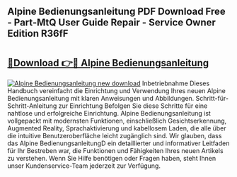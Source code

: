 ## Alpine Bedienungsanleitung PDF Download Free - Part-MtQ User Guide Repair - Service Owner Edition R36fF

# <h2><a href="http://df0oaz.blite.top/?on=Alpine+Bedienungsanleitung">🔗Download 👉🔴 Alpine Bedienungsanleitung</a></h2>

[![Alpine Bedienungsanleitung new download](https://i.imgur.com/lujVjoI.png)](http://df0oaz.blite.top/?on=Alpine+Bedienungsanleitung)
Inbetriebnahme Dieses Handbuch vereinfacht die Einrichtung und Verwendung Ihres neuen Alpine Bedienungsanleitung mit klaren Anweisungen und Abbildungen. Schritt-für-Schritt-Anleitung zur Einrichtung Befolgen Sie diese Schritte für eine nahtlose und erfolgreiche Einrichtung. Alpine Bedienungsanleitung ist vollgepackt mit modernsten Funktionen, einschließlich Gesichtserkennung, Augmented Reality, Sprachaktivierung und kabellosem Laden, die alle über die intuitive Benutzeroberfläche leicht zugänglich sind. Wir glauben, dass das Alpine BedienungsanleitungD ein detaillierter und informativer Leitfaden für Ihr Bestreben war, die Funktionen und Fähigkeiten Ihres neuen Artikels zu verstehen. Wenn Sie Hilfe benötigen oder Fragen haben, steht Ihnen unser Kundenservice-Team jederzeit zur Verfügung.
